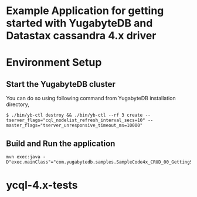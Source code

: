 # Example Application for getting started with YugabyteDB and Datastax cassandra 4.x driver

# Environment Setup

## Start the YugabyteDB cluster

You can do so using following command from YugabyteDB installation directory,


```
$ ./bin/yb-ctl destroy && ./bin/yb-ctl --rf 3 create --tserver_flags="cql_nodelist_refresh_interval_secs=10" --master_flags="tserver_unresponsive_timeout_ms=10000"
```

## Build and Run the application

```
mvn exec:java -D"exec.mainClass"="com.yugabytedb.samples.SampleCode4x_CRUD_00_GettingStarted"
```
# ycql-4.x-tests
